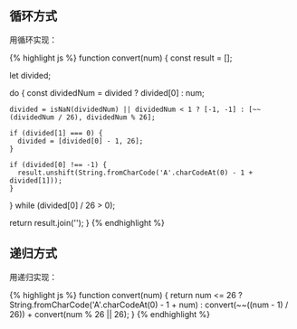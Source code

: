 ## 循环方式

用循环实现：

{% highlight js %}
function convert(num) {
  const result = [];

  let divided;

  do {
    const dividedNum = divided ? divided[0] : num;

    divided = isNaN(dividedNum) || dividedNum < 1 ? [-1, -1] : [~~(dividedNum / 26), dividedNum % 26];

    if (divided[1] === 0) {
      divided = [divided[0] - 1, 26];
    }

    if (divided[0] !== -1) {
      result.unshift(String.fromCharCode('A'.charCodeAt(0) - 1 + divided[1]));
    }
  } while (divided[0] / 26 > 0);

  return result.join('');
}
{% endhighlight %}

## 递归方式

用递归实现：

{% highlight js %}
function convert(num) {
  return num <= 26 ? String.fromCharCode('A'.charCodeAt(0) - 1 + num) : convert(~~((num - 1) / 26)) + convert(num % 26 || 26);
}
{% endhighlight %}
